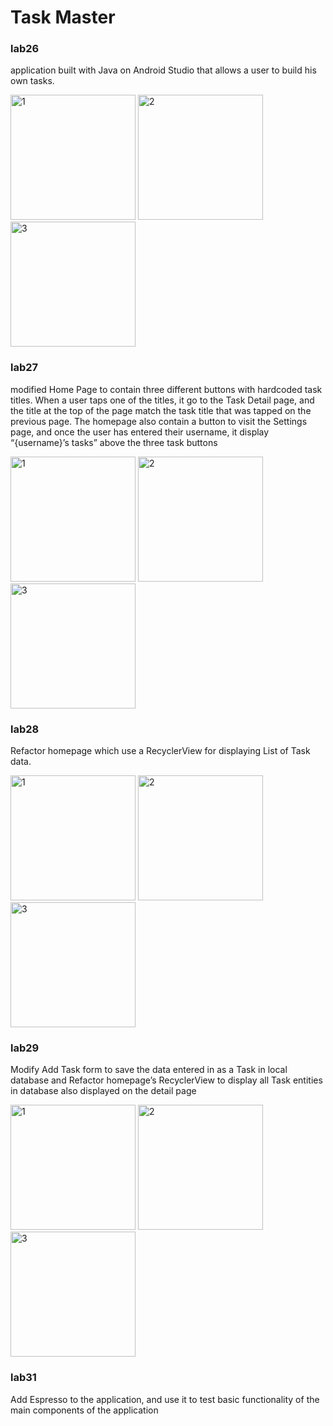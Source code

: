 # Task Master



### lab26
 application built with Java on Android Studio that allows a user to build his own tasks.



 <img src="https://github.com/BayanKhalil/taskmaster/blob/main/screenshots/Screenshot_20210808-224552.jpg" alt="1" width="200"/>

<img src="https://github.com/BayanKhalil/taskmaster/blob/main/screenshots/Screenshot_20210808-224559.jpg" alt="2" width="200"/>

<img src="https://github.com/BayanKhalil/taskmaster/blob/main/screenshots/Screenshot_20210808-224607.jpg" alt="3" width="200"/>
 

### lab27
modified Home Page to contain three different buttons with hardcoded task titles. When a user taps one of the titles, it  go to the Task Detail page, and the title at the top of the page match the task title that was tapped on the previous page.
The homepage also contain a button to visit the Settings page, and once the user has entered their username, it display “{username}’s tasks” above the three task buttons

 <img src="https://github.com/BayanKhalil/taskmaster/blob/main/screenshots/home27.jpg" alt="1" width="200"/>

<img src="https://github.com/BayanKhalil/taskmaster/blob/main/screenshots/details27.jpg" alt="2" width="200"/>

<img src="https://github.com/BayanKhalil/taskmaster/blob/main/screenshots/settings27.jpg" alt="3" width="200"/>


### lab28
Refactor homepage which use a RecyclerView for displaying List of Task data.

 <img src="https://github.com/BayanKhalil/taskmaster/blob/main/screenshots/home28.jpg" alt="1" width="200"/>

<img src="https://github.com/BayanKhalil/taskmaster/blob/main/screenshots/RecycleTasks.jpg" alt="2" width="200"/>

<img src="https://github.com/BayanKhalil/taskmaster/blob/main/screenshots/taskdetails28.jpg" alt="3" width="200"/>


### lab29

Modify  Add Task form to save the data entered in as a Task in local database and
Refactor homepage’s RecyclerView to display all Task entities in database also displayed on the detail page

<img src="https://github.com/BayanKhalil/taskmaster/blob/main/screenshots/home29.jpg" alt="1" width="200"/>

<img src="https://github.com/BayanKhalil/taskmaster/blob/main/screenshots/AddTask29.jpg" alt="2" width="200"/>

<img src="https://github.com/BayanKhalil/taskmaster/blob/main/screenshots/details29.jpg" alt="3" width="200"/>


### lab31

Add Espresso to the application, and use it to test basic functionality of the main components of the application
